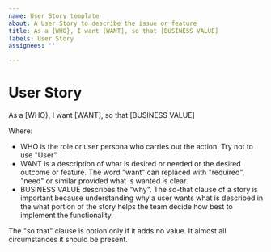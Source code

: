```yaml
---
name: User Story template
about: A User Story to describe the issue or feature
title: As a [WHO}, I want [WANT], so that [BUSINESS VALUE]
labels: User Story
assignees: ''

---
```


# User Story

As a [WHO}, I want [WANT], so that [BUSINESS VALUE]

Where:

* WHO is the role or user persona who carries out the action. Try not to use "User"
* WANT is a description of what is desired or needed or the desired outcome or feature. The word "want" can replaced with "required", "need" or similar provided what is wanted is clear.
* BUSINESS VALUE describes the "why". The so-that clause of a story is important because understanding why a user wants what is described in the what portion of the story helps the team decide how best to implement the functionality.

The "so that" clause is option only if it adds no value. It almost all circumstances it should be present.